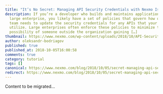 ```yaml
---
title: "It’s No Secret: Managing API Security Credentials with Nexmo Is Easy"
description: If you’re a developer who builds and maintains applications for a
  large enterprise, you likely have a set of policies that govern how often your
  team needs to update the security credentials for any APIs that your apps
  utilize. Large enterprises often enforce these policies to minimize the
  possibility of someone outside the organization gaining […]
thumbnail: https://www.nexmo.com/wp-content/uploads/2018/10/API-Security.png
author: oleksandr-bodriagov
published: true
published_at: 2018-10-05T16:00:58
comments: true
category: tutorial
tags: []
canonical: https://www.nexmo.com/blog/2018/10/05/secret-managing-api-security-credentials-nexmo-easy
redirect: https://www.nexmo.com/blog/2018/10/05/secret-managing-api-security-credentials-nexmo-easy
---
```

Content to be migrated...